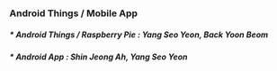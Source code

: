 ### Android Things / Mobile App
##### * Android Things / Raspberry Pie : Yang Seo Yeon, Back Yoon Beom
##### * Android App : Shin Jeong Ah, Yang Seo Yeon